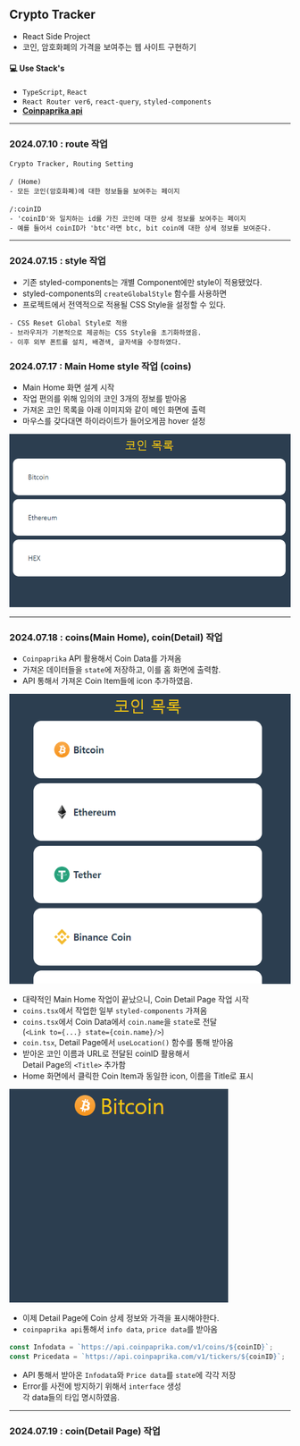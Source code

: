 ## Crypto Tracker

- React Side Project
- 코인, 암호화폐의 가격을 보여주는 웹 사이트 구현하기

#### 💻 Use Stack's
- `TypeScript`, `React`
- `React Router ver6`, `react-query`, `styled-components`
- **[Coinpaprika api](https://coinpaprika.com/api/)**

---

### 2024.07.10 : route 작업

```
Crypto Tracker, Routing Setting

/ (Home)
- 모든 코인(암호화폐)에 대한 정보들을 보여주는 페이지

/:coinID
- 'coinID'와 일치하는 id를 가진 코인에 대한 상세 정보를 보여주는 페이지
- 예를 들어서 coinID가 'btc'라면 btc, bit coin에 대한 상세 정보를 보여준다.
```

---

### 2024.07.15 : style 작업
- 기존 styled-components는 개별 Component에만 style이 적용됐었다.
- styled-components의 `createGlobalStyle` 함수를 사용하면
- 프로젝트에서 전역적으로 적용될 CSS Style을 설정할 수 있다.

```
- CSS Reset Global Style로 적용
- 브라우저가 기본적으로 제공하는 CSS Style을 초기화하였음.
- 이후 외부 폰트를 설치, 배경색, 글자색을 수정하였다.
```

### 2024.07.17 : Main Home style 작업 (coins)
- Main Home 화면 설계 시작
- 작업 편의를 위해 임의의 코인 3개의 정보를 받아옴
- 가져온 코인 목록을 아래 이미지와 같이 메인 화면에 출력
- 마우스를 갖다대면 하이라이트가 들어오게끔 hover 설정

<img src="refImgs/SampleImg_20240717.png">

---

### 2024.07.18 : coins(Main Home), coin(Detail) 작업

- `Coinpaprika` API 활용해서 Coin Data를 가져옴
- 가져온 데이터들을 `state`에 저장하고, 이를 홈 화면에 출력함.
- API 통해서 가져온 Coin Item들에 icon 추가하였음.

<img src="refImgs/MainHome_Sample.png"/>

- 대략적인 Main Home 작업이 끝났으니, Coin Detail Page 작업 시작
- `coins.tsx`에서 작업한 일부 `styled-components` 가져옴
- `coins.tsx`에서 Coin Data에서 `coin.name`을 `state`로 전달 <br/>
    (`<Link to={...} state={coin.name}/>`)
- `coin.tsx`, Detail Page에서 `useLocation()` 함수를 통해 받아옴
- 받아온 코인 이름과 URL로 전달된 coinID 활용해서 <br/>
    Detail Page의 `<Title>` 추가함
- Home 화면에서 클릭한 Coin Item과 동일한 icon, 이름을 Title로 표시

<img src="refImgs/Details.png"/>

- 이제 Detail Page에 Coin 상세 정보와 가격을 표시해야한다.
- `coinpaprika api`통해서 `info data`, `price data`를 받아옴

``` js
const Infodata = `https://api.coinpaprika.com/v1/coins/${coinID}`;
const Pricedata = `https://api.coinpaprika.com/v1/tickers/${coinID}`;
```

- API 통해서 받아온 `Infodata`와 `Price data`를 `state`에 각각 저장
- Error를 사전에 방지하기 위해서 `interface` 생성 <br/> 
   각 data들의 타입 명시하였음.

---

### 2024.07.19 : coin(Detail Page) 작업




